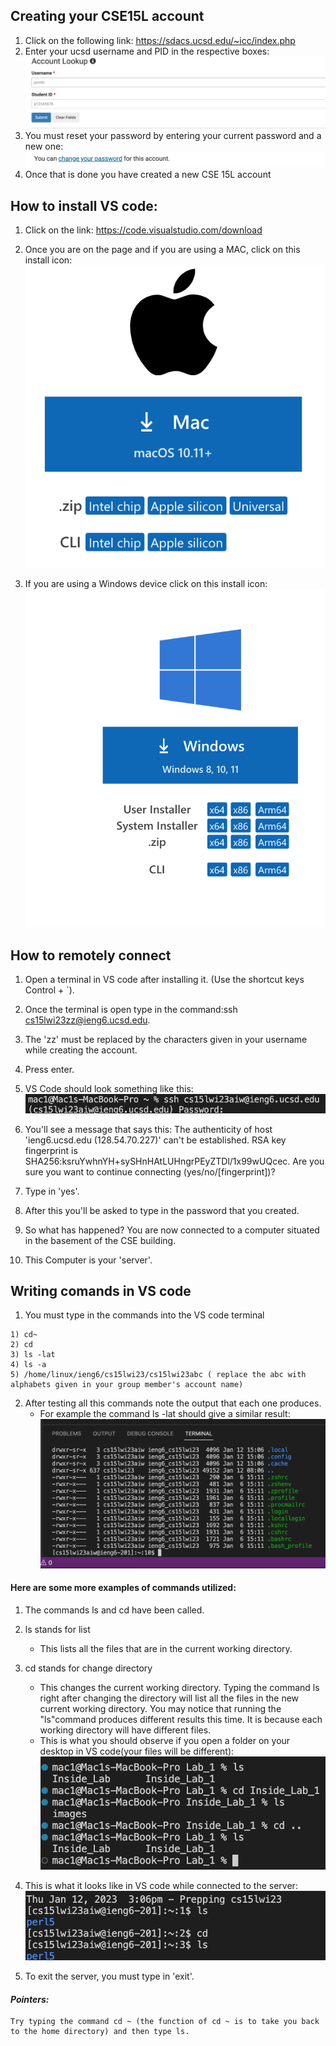 ## Creating your CSE15L account

1) Click on the following link: https://sdacs.ucsd.edu/~icc/index.php
2) Enter your ucsd username and PID in the respective boxes:![Image](Screenshot_acount.png)
3) You must reset your password by entering your current password and a new one:![Image](create_new_account.png)
4) Once that is done you have created a new CSE 15L account

## How to install VS code:
1) Click on the link: https://code.visualstudio.com/download

2) Once you are on the page and if you are using a MAC, click on this install icon:![Image](apple_install.png)

3) If you are using a Windows device click on this install icon:![Image](Windows.png)

## How to remotely connect
1) Open a terminal in VS code after installing it. (Use the shortcut keys Control + `). 

2) Once the terminal is open type in the command:ssh cs15lwi23zz@ieng6.ucsd.edu. 

3) The 'zz' must be replaced by the characters given in your username while creating the account.

4) Press enter. 

5) VS Code should look something like this:  ![Image](ssh.png) 

6) You'll see a message that says this: The authenticity of host 'ieng6.ucsd.edu (128.54.70.227)' can't be established.
RSA key fingerprint is SHA256:ksruYwhnYH+sySHnHAtLUHngrPEyZTDl/1x99wUQcec.
Are you sure you want to continue connecting (yes/no/[fingerprint])? 

7) Type in 'yes'.

8) After this you'll be asked to type in the password that you created. 

9) So what has happened? You are now connected to a computer situated in the basement of the CSE building.

10) This Computer is your 'server'.

## Writing comands in VS code

1) You must type in the commands into the VS code terminal
```
1) cd~
2) cd
3) ls -lat
4) ls -a 
5) /home/linux/ieng6/cs15lwi23/cs15lwi23abc ( replace the abc with alphabets given in your group member's account name)
```
2) After testing all this commands note the output that each one produces. 
   * For example the command ls -lat should give a similar result: ![Image](commands.png)

#### Here are some more examples of commands utilized: 
1) The commands ls and cd have been called. 

2) ls stands for list 
   * This lists all the files that are in the current working directory.

3) cd stands for change directory
   * This changes the current working directory. Typing the command ls right after changing the directory will list all the files in the new current working directory. You may notice that running the "ls"command produces different results this time. It is because each working directory will have different files. 
   * This is what you should observe if you open a folder on your desktop in VS code(your files will be different): ![Image](ls_cd_.png)

4) This is what it looks like in VS code while connected to the server: ![Image](ls_and_cd.png)

5) To exit the server, you must type in 'exit'.

#### _Pointers:_
```
Try typing the command cd ~ (the function of cd ~ is to take you back to the home directory) and then type ls. 
```
